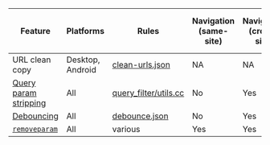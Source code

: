 | Feature | Platforms | Rules | Navigation (same-site) | Navigation (cross-site) | Sub-resources (same-site) | Sub-resources (cross-site) |
| --- | --- | --- | --- | --- | --- | --- |
| URL clean copy | Desktop, Android | [clean-urls.json](https://github.com/brave/adblock-lists/blob/master/brave-lists/clean-urls.json) | NA | NA | NA | NA |
| [Query param stripping](https://github.com/brave/brave-browser/wiki/Query-String-Filter) | All | [query_filter/utils.cc](https://github.com/brave/brave-core/blob/4b85ad298e22b5e0b5711aaf7cac3903db847439/components/query_filter/utils.cc#L24) | No | Yes | No | No |
| [Debouncing](https://github.com/brave/brave-browser/wiki/Debouncing) | All | [debounce.json](https://github.com/brave/adblock-lists/blob/master/brave-lists/debounce.json) | No | Yes | No | No |
| [`removeparam`](https://github.com/gorhill/uBlock/wiki/Static-filter-syntax#removeparam) | All | various | Yes | Yes | Yes | Yes |